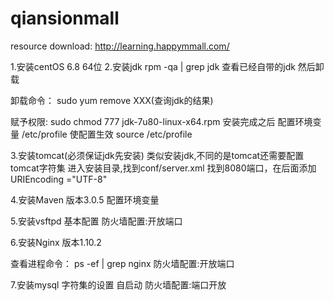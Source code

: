 # qiansionmall

resource download:
http://learning.happymmall.com/

1.安装centOS 6.8 64位
2.安装jdk
rpm -qa | grep jdk 查看已经自带的jdk 然后卸载

卸载命令：
sudo yum remove XXX(查询jdk的结果)

赋予权限: sudo chmod 777 jdk-7u80-linux-x64.rpm
安装完成之后 配置环境变量 /etc/profile
使配置生效 source /etc/profile

3.安装tomcat(必须保证jdk先安装)
类似安装jdk,不同的是tomcat还需要配置tomcat字符集
进入安装目录,找到conf/server.xml
找到8080端口，在后面添加URIEncoding ="UTF-8"

4.安装Maven
版本3.0.5
配置环境变量

5.安装vsftpd
基本配置
防火墙配置:开放端口

6.安装Nginx
版本1.10.2

查看进程命令：
ps -ef | grep nginx
防火墙配置:开放端口

7.安装mysql
字符集的设置
自启动
防火墙配置:端口开放





